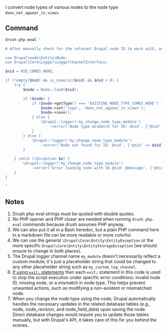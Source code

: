 I convert node types of various nodes to the node type `does_not_appear_in_views`.

## Command

```php
drush php-eval "

# After manually check for the relevant Drupal node ID to work with, and then isolate this node ID by copying it to the clipboard, do the following:

use Drupal\node\Entity\Node;
use Drupal\Core\Logger\LoggerChannelInterface;

$nid = NID_COMES_HERE;

if (!empty($nid) && is_numeric($nid) && $nid > 0) {
    try {
        $node = Node::load($nid);

        if ($node) {
            if ($node->getType() === 'EXISTING_NODE_TYPE_COMES_HERE') {
                $node->set('type', 'does_not_appear_in_views');
                $node->save();
            } else {
                \Drupal::logger('my_change_node_type_module')
                    ->error('Node type mismatch for ID: @nid', ['@nid' => $nid]);
            }
        } else {
            \Drupal::logger('my_change_node_type_module')
                ->error('Node not found for ID: @nid', ['@nid' => $nid]);
        }

    } catch (\Exception $e) {
        \Drupal::logger('my_change_node_type_module')
            ->error('Error loading node with ID @nid: @message', ['@nid' => $nid, '@message' => $e->getMessage()]);
    }
}

"
```

## Notes

1. Drush php-eval strings must be quoted with double quotes.
2. No PHP opener and PHP closer are needed when running `drush php-eval` commands because drush assumes PHP anyway.
1. We can also put it all in a Bash heredoc, but a plain PHP command here in a markdown file can be more readable or more colorful.
1. We can use the general `\Drupal\Core\Entity\EntityException` or the more specific `Drupal\Core\Entity\EntityStorageException` (we should ensure to change in both places).
1. The Drupal logger channel name `my_module` doesn't necessarily reflect a custom module; it's just a placeholder string that could be changed to any other placeholder string such as `my_custom_log_channel`.
1. [If using `exit;` statements](https://codereview.stackexchange.com/questions/295280/replace-node-type-in-drupal) then each `exit;` statement in this code is used to stop the script execution under specific error conditions: invalid node ID, missing node, or a mismatch in node type. This helps prevent unwanted actions, such as modifying a non-existent or mismatched node.
1. When you change the node type using the code, Drupal automatically handles the necessary updates in the related database tables (e.g., node, node_revision, and node_field_data) upon saving the node.<br>
Direct database changes would require you to update those tables manually, but with Drupal's API, it takes care of this for you behind the scenes.
